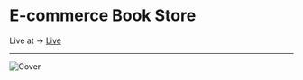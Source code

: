 <h1> E-commerce Book Store</h1>

Live at -> <a href="https://anca200.github.io/Book-Store/">Live</a>
<hr/>

![Cover](https://github.com/Anca200/Book-Store/assets/158541722/2d84e3c5-ab2f-4997-b29e-d71d0471ec49)
